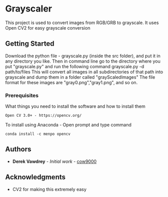 # Grayscaler

This project is used to convert images from RGB/GRB to grayscale. It uses Open CV2 for easy grayscale conversion

## Getting Started

Download the python file - grayscale.py (inside the src folder), and put it in any directory you like.
Then in command line go to the directory where you put "grayscale.py" and run the following command
grayscale.py -d path/to/files
This will convert all images in all subdirectories of that path into grayscale and dump them in a folder called "grayScaledImages"
The file format for these images are "gray0.png","gray1.png", and so on.

### Prerequisites

What things you need to install the software and how to install them

```
Open CV 3.0+ - https://opencv.org/
```
To install using Anaconda - 
Open prompt and type command
```
conda install -c menpo opencv
```
## Authors

* **Derek Vawdrey** - *Initial work* - [cow9000](https://github.com/cow9000)

## Acknowledgments

* CV2 for making this extremely easy

